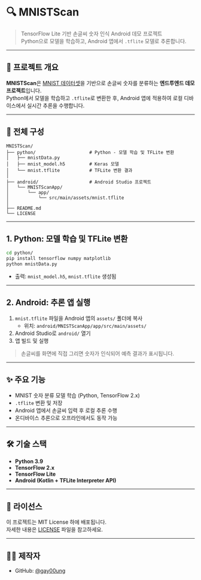 # 🔍 MNISTScan

> TensorFlow Lite 기반 손글씨 숫자 인식 Android 데모 프로젝트  
> Python으로 모델을 학습하고, Android 앱에서 `.tflite` 모델로 추론합니다.

---

## 📌 프로젝트 개요

**MNISTScan**은 [MNIST 데이터셋](http://yann.lecun.com/exdb/mnist/)을 기반으로 손글씨 숫자를 분류하는 **엔드투엔드 데모 프로젝트**입니다.  
Python에서 모델을 학습하고 `.tflite`로 변환한 후, Android 앱에 적용하여 로컬 디바이스에서 실시간 추론을 수행합니다.

---

## 🧱 전체 구성

```
MNISTScan/
├── python/                    # Python - 모델 학습 및 TFLite 변환
│   ├── mnistData.py
│   ├── mnist_model.h5         # Keras 모델
│   └── mnist.tflite           # TFLite 변환 결과
│
├── android/                   # Android Studio 프로젝트
│   └── MNISTScanApp/
│       └── app/
│           └── src/main/assets/mnist.tflite
│
├── README.md
└── LICENSE
```

---

## 1. Python: 모델 학습 및 TFLite 변환

```bash
cd python/
pip install tensorflow numpy matplotlib
python mnistData.py
```

- 출력: `mnist_model.h5`, `mnist.tflite` 생성됨

---

## 2. Android: 추론 앱 실행

1. `mnist.tflite` 파일을 Android 앱의 `assets/` 폴더에 복사  
   - 위치: `android/MNISTScanApp/app/src/main/assets/`
2. Android Studio로 `android/` 열기
3. 앱 빌드 및 실행

> 손글씨를 화면에 직접 그리면 숫자가 인식되어 예측 결과가 표시됩니다.

---

## ✨ 주요 기능

- MNIST 숫자 분류 모델 학습 (Python, TensorFlow 2.x)
- `.tflite` 변환 및 저장
- Android 앱에서 손글씨 입력 후 로컬 추론 수행
- 온디바이스 추론으로 오프라인에서도 동작 가능

---

## 🛠 기술 스택

- **Python 3.9**
- **TensorFlow 2.x**
- **TensorFlow Lite**
- **Android (Kotlin + TFLite Interpreter API)**

---

## 📜 라이선스

이 프로젝트는 MIT License 하에 배포됩니다.  
자세한 내용은 [LICENSE](./LICENSE) 파일을 참고하세요.

---

## 🙋‍♀️ 제작자

- GitHub: [@gay00ung](https://github.com/gay00ung)

